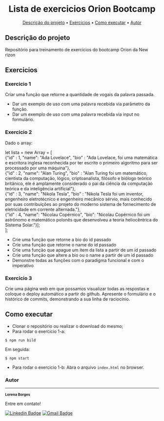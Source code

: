 <h1 align="center">Lista de exercicios Orion Bootcamp</h1>

<p align="center">
 <a href="#descrição do projeto">Descrição do projeto</a> •
 <a href="#exercicios">Exercicios</a> • 
 <a href="#como executar">Como executar</a> • 
 <a href="#autor">Autor</a>
</p>

## Descrição do projeto
Repositório para treinamento de exercicios do bootcamp Orion da New rizon


## Exercicios

### Exercicio 1

Criar uma função que retorne a quantidade de vogais da palavra passada.
- Dar um exemplo de uso com uma palavra recebida via parâmetro da função.
- Dar um exemplo de uso com uma palavra recebida via input no formulário.

### Exercicio 2
Dado o array:

let lista = new Array<Object> = [ <br>
{"id" : 1, "name": "Ada Lovelace", "bio" : "Ada Lovelace, foi uma matemática e escritora inglesa reconhecida por ter escrito o primeiro algoritmo para ser processado por uma máquina"},<br>
{"id" : 2, "name": "Alan Turing", "bio" : "Alan Turing foi um matemático, cientista da computação, lógico, criptoanalista, filósofo e biólogo teórico britânico, ele é amplamente considerado o pai da ciência da computação teórica e da inteligência artificial"},<br>
{"id" : 3, "name": "Nikola Tesla", "bio" : "Nikola Tesla foi um inventor, engenheiro eletrotécnico e engenheiro mecânico sérvio, mais conhecido por suas contribuições ao projeto do moderno sistema de fornecimento de eletricidade em corrente alternada."},<br>
{"id" : 4, "name": "Nicolau Copérnico", "bio": "Nicolau Copérnico foi um astrônomo e matemático polonês que desenvolveu a teoria heliocêntrica do Sistema Solar."}];<br>
];

- Crie uma função que retorne a bio do id passado
- Crie uma função que retorne o name do id passado
- Crie uma função que apague um item da lista a partir de um id passado
- Crie uma função que altere a bio ou o name a partir de um id passado
- Demonstre todas as funções com o paradigma funcional e com o imperativo

### Exercicio 3
Crie uma página web em que possamos visualizar todas as respostas e coloque o deploy automático a partir do github. Apresente o formulário e o histórico de commits, demonstrando a sua linha de raciocínio.

## Como executar

- Clonar o repositório ou realizar o download do mesmo;
- Para rodar o exercicio 1-a:
```
$ npm run bild
```
Em seguida:
```
$ npm start
```

- Para rodar o exercicio 1-b:
     Abra  o arquivo `index.html` no browser.




### Autor
---

<a>
 <sub><b>Lorena Borges</b></sub></a>


Entre em contato!

[![Linkedin Badge](https://img.shields.io/badge/-Lorena-blue?style=flat-square&logo=Linkedin&logoColor=white&link=https://www.linkedin.com/in/lorenadasilvaborges/)](https://www.linkedin.com/in/lorenadasilvaborges/) 
[![Gmail Badge](https://img.shields.io/badge/-sborges.lorena@gmail.com-c14438?style=flat-square&logo=Gmail&logoColor=white&link=mailto:sborges.lorena@gmail.com)](mailto:sborges.lorena@gmail.com)
